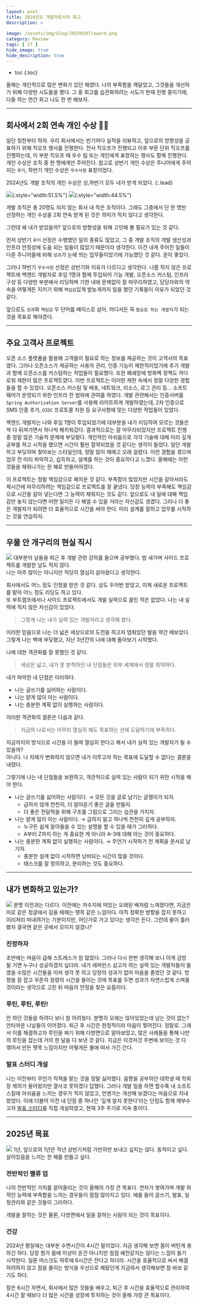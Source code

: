 ```yaml
---
layout: post
title: 2024년도 개발자로서의 회고
description: >
  
image: /assets/img/blog/20250107/award.png
category: Review
tags: [ IT ]
hide_image: true
hide_description: true
---
```


* toc
{:toc}

올해는 개인적으로 많은 변화가 있던 해였다. 나의 부족함을 깨달았고, 그것들을 개선하기 위해 다양한 시도들을 했다. 
그 중 회고를 습관화하려는 시도가 현재 진행 중이기에, 다들 하는 연간 회고 나도 한 번 해보자.

---
## 회사에서 2회 연속 개인 수상  🎉🎉
일단 칭찬부터 하자. 우리 회사에서는 반기마다 실적을 리뷰하고, 앞으로의 방향성을 공표하기 위해 킥오프 행사를 진행한다. 
전사 킥오프가 진행되고 이후 부문 단위 킥오프를 진행하는데, 이 부문 킥오프 때 우수 팀 또는 개인에게 표창하는 행사도 함께 진행한다. 
개인 수상은 조직 중 한 명에게만 주어진다. 참고로 상반기 개인 수상은 주니어에게 주어지는 `루키`, 하반기 개인 수상은 `우수사원` 표창이었다.

2024년도 개발 조직의 개인 수상은 상,하반기 모두 내가 받게 되었다.
{:.lead}

![](/assets/img/blog/20250107/award.png){:style="width:51.5%"}
![](/assets/img/blog/20250107/certificate.png){:style="width:44.5%"}  

개발 조직은 총 20명도 되지 않는 회사 내 작은 조직이다. 그래도 그중에서 단 한 명만 선정하는 개인 수상을 2회 연속 받게 된 것은 의미가 적지 않다고 생각한다.

그런데 왜 내가 받았을까? 앞으로의 방향성을 위해 고민해 볼 필요가 있는 것 같다.

먼저 상반기 `루키` 선정은 수행했던 일의 종류도 많았고, 그 중 개발 조직의 개발 생산성과 인프라 안정성에 도움 되는 일들이 많았기 때문이라 생각한다. 
이건 내게 주어진 일들이 다른 주니어들에 비해 `성과`가 눈에 띄는 업무들이었기에 가능했던 것 같다. 운이 좋았다.

그러나 하반기 `우수사원` 선정은 상반기와 이유가 다르다고 생각한다. 나름 작지 않은 프로젝트에 백엔드 개발자로 후임 1명과 함께 투입되어 
기능 개발, 오픈소스 커스텀, 인프라 구성 등 다양한 부분에서 리딩하며 기한 내에 문제없이 잘 마무리하였고, 
담당자와의 약속을 어떻게든 지키기 위해 `책임감`있게 밤늦게까지 일을 했던 기록들이 이유가 되었던 것 같다.

앞으로도 `성과`와 `책임감` 두 단어를 베이스로 삼아, 어디서든 꼭 `필요로 하는 개발자`가 되는 것을 목표로 해야겠다.

---
## 주요 고객사 프로젝트
오픈 소스 플랫폼을 활용해 고객들이 필요로 하는 정보를 제공하는 것이 고객사의 목표였다. 
그러나 오픈소스가 제공하는 사용자 관리, 인증 기능이 제한적이었기에 추가 개발과 함께 오픈소스를 커스텀하는 작업들이 필요했다. 
또한 폐쇄망에 방화벽 정책도 까다로워 제한이 많은 프로젝트였다. 이번 프로젝트는 이러한 제한 속에서 정말 다양한 경험들을 할 수 있었다. 
오픈소스 커스텀 및 배포, 네트워크, 리소스, 로그 관리 등... 소프트웨어가 운영되기 위한 인프라 전 범위에 관여를 하였다. 
개발 관련해서는 인증서버를 `Spring Authorization Server`를 사용해 라이트하게 개발하였는데, 
2차 인증으로 SMS 인증 추가, `OIDC` 프로토콜 지원 등 요구사항에 맞는 다양한 작업들이 있었다.

백엔드 개발자는 나와 후임 1명이 투입되었기에 대부분을 내가 리딩하여 모르는 것들은 싹 다 뒤져가면서 하나씩 해치워갔다. 
결과적으로는 잘 마무리되었지만 프로젝트 진행 중 정말 많은 기술적 문제에 부딪혔다. 
개인적인 아쉬움으로 각각 기술에 대해 미리 깊게 공부를 하고 시작을 했으면 시간이 훨씬 절약되었을 것 같다는 생각이 들었다. 
일단 개발하고 부딪히며 찾아보는 스타일인데, 정말 많이 헤매고 오래 걸렸다. 
이런 경험을 겪으며 업무 전 미리 파악하고, 습득하고, 설계를 하는 것이 중요하다고 느꼈다. 올해에는 이런 것들을 채워나가는 한 해로 만들어야겠다.

이 프로젝트는 정말 책임감으로 해치운 것 같다. 부족함이 많았지만 시간을 갈아서라도 제시간에 마무리하려는 책임감으로 프로젝트를 잘 끝냈다. 
당장 능력이 부족해도 책임감으로 시간을 갈아 넣는다면 그 능력이 채워지는 것도 같다. 
앞으로도 내 일에 대해 책임감만 놓지 않는다면 어떤 일이든 다 해낼 수 있을 거라는 자신감도 생겼다. 
그러나 더 좋은 개발자가 되려면 더 효율적으로 시간을 써야 한다. 미리 설계를 잘하고 업무를 시작하는 것을 연습하자.

---
## 우물 안 개구리의 현실 직시
![](/assets/img/blog/20250107/frog.svg)
대부분의 날들을 퇴근 후 개발 관련 강의를 들으며 공부했다. 밤 새가며 사이드 프로젝트를 개발한 날도 적지 않다.   
나는 아주 많이는 아니지만 적당히 열심히 살아왔다고 생각한다. 

회사에서도 어느 정도 인정을 받은 것 같다. 상도 두어번 받았고, 이제 새로운 프로젝트를 맡아 어느 정도 리딩도 하고 있다.  
또 부트캠프에서나 사이드 프로젝트에서도 개발 실력으로 꿀린 적은 없었다. 나는 내 실력에 적지 않은 자신감이 있었다.

> 그렇게 나는 내가 실력 있는 개발자라고 생각해 왔다.

이러한 믿음으로 나는 더 넓은 세상으로의 도전을 하고자 멈춰있던 발을 약간 떼보았다.  
그렇게 나는 벽에 부딪혔고, 지난 3년간의 나에 대해 돌아보기 시작했다.

나에 대한 객관화를 잘 못했던 것 같다.

> 세상은 넓고, 내가 못 본척하던 내 단점들은 외부 세계에서 정말 취약하다. 

내가 파악한 내 단점은 이러하다.

- 나는 글쓰기를 싫어하는 사람이다.
- 나는 얕게 많이 아는 사람이다.
- 나는 충분한 계획 없이 실행하는 사람이다.

이러한 객관화의 결론은 다음과 같다.

> 지금의 나로서는 아무리 열심히 해도 목표하는 선에 도달하기에 부족하다.

지금까지의 방식으로 시간을 더 들여 열심히 한다고 해서 내가 실력 있는 개발자가 될 수 있을까?    
아니다. 나 자체가 변화하지 않으면 내가 이루고자 하는 목표에 도달할 수 없다는 결론을 내렸다.

그렇기에 나는 내 단점들을 보완하고, 객관적으로 실력 있는 사람이 되기 위한 시작을 해야 한다.

- 나는 글쓰기를 싫어하는 사람이다. → 모든 것을 글로 남기는 글쟁이가 되자.
  - 급하지 않게 천천히, 더 알아듣기 좋은 글을 만들자.
  - 더 좋은 전달력을 위해 구조를 그림으로 그리는 습관을 가지자.
- 나는 얕게 많이 아는 사람이다. → 급하지 말고 하나씩 천천히 깊게 공부하자.
  - 누구든 쉽게 알아들을 수 있는 설명을 할 수 있을 때가 그러하다.
  - A부터 Z까지 아는 게 중요한 게 아니라 A-3에 대해 아는 것이 중요하다.
- 나는 충분한 계획 없이 실행하는 사람이다. → 무언가 시작하기 전 계획을 문서로 남기자.
  - 충분한 설계 없이 시작하면 낭비되는 시간이 많을 것이다.
  - 태스크를 잘 정의하고, 분리하는 것도 중요하다.

---
## 내가 변화하고 있는가?
![](/assets/img/blog/20250107/in-the-jungle.webp)
분명 이전과는 다르다. 이전에는 저수지에 떠있는 오래된 배처럼 느껴졌다면, 지금은 미로 같은 정글에서 길을 헤매는 뗏목 같은 느낌이다. 
아직 정확한 방향을 잡지 못하고 이리저리 떠내려가는 기분이지만, 어딘가로 가고 있다는 생각은 든다. 
그런데 물이 흘러봤자 결국엔 같은 곳에서 모이지 않겠나?

### 진정하자
초반에는 마음이 급해 스트레스가 참 많았다. 그러나 다시 한번 생각해 보니 이게 금방 될 거면 누구나 성공하겠지 싶더라. 
내가 레퍼런스 삼고자 하는 실력 있는 개발자들이 들였을 수많은 시간들을 미처 생각 못 하고 당장의 성과가 없어 마음을 졸였던 것 같다. 
방향을 잘 잡고 꾸준히 정량의 시간을 들이는 것에 목표를 두면 성과가 자연스럽게 스며올 것이라는 생각으로 고친 뒤 마음의 안정을 찾은 요즘이다.

### 루틴, 루틴, 루틴!
안 하던 것들을 하려다 보니 참 어려웠다. 분명히 오래는 앉아있었는데 남는 것이 없는? 안타까운 나날들이 이어졌다. 퇴근 후 시간은 한정적이라 마음이 찢어진다. 정말로. 
그래서 이를 해결하고자 루틴을 짜기 위해 다방면으로 알아보았고, 많은 사례들을 통해 나만의 루틴을 잡는데 거의 한 달을 다 보낸 것 같다. 
지금은 이것저것 주변에 보이는 것 다 엮어서 만든 뗏목 느낌이지만 어떻게든 물에 떠서 가긴 간다.

### 발표 스터디 개설
나는 이전부터 무언가 직책을 맡는 것을 정말 싫어했다. 음향을 공부하던 대학생 때 학회장 제의가 들어왔지만 결사코 못하겠다 답했다. 
그러나 개발 일을 하면 할수록 내 소프트 스킬에 아쉬움을 느끼는 경우가 적지 않았고, 언젠가는 개선해 보겠다는 마음으로 지내왔었다. 
이에 더불어 이전 내 단점 중 하나인 ‘깊게 알지 못한다’라는 단점도 함께 깨부수고자 
[발표 스터디](https://nilgil.notion.site/BPS-12cebff1f83f80a5adcfef6d65d1ba89)를 직접 개설하였고, 현재 3주 주기로 지속 중이다.

---
## 2025년 목표
![](/assets/img/blog/20250107/2025.svg)
1년, 앞으로의 1년은 작년 상반기처럼 가만히만 보내고 싶지는 않다. 동적이고 싶다. 살아있음을 느끼는 한 해를 만들고 싶다.

### 전반적인 밸류 업
나의 전반적인 가치를 끌어올리는 것이 올해의 가장 큰 목표다. 연차가 쌓여가며 개발 외적인 능력에 부족함을 느끼는 경우들이 점점 많아지고 있다. 
예를 들어 글쓰기, 발표, 일정관리와 같은 것들이 그러하다.

개발을 잘하는 것은 물론, 다방면에서 일을 잘하는 사람이 되는 것이 목표이다.

### 건강
2024년 평일에는 대부분 수면시간이 4시간 밑이었다. 지금 생각해 보면 몸이 버틴게 용하긴 하다. 
당장 뭔가 몸에 이상이 온건 아니지만 점점 예전같지는 않다는 느낌이 들기 시작한다. 일론 머스크도 하루에 6시간은 잔다고 하더라. 
시간을 효율적으로 써서 해결하려하지 않고 잠을 줄이는 방식을 우선으로 해왔던게 지금와서 생각해보면 참 바보 같기도 하다.

잠은 6시간 자면서, 회사에서 많은 것들을 배우고, 퇴근 후 시간을 효율적으로 관리하여  
4시간 잘 때보다 더 많은 시간을 성장에 투자하는 것이 올해 가장 큰 목표이다.
